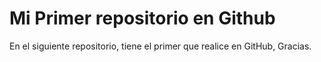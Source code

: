# Mi Primer repositorio en Github




En el siguiente repositorio, tiene el primer que realice en GitHub, Gracias.
